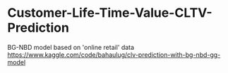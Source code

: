 # Customer-Life-Time-Value-CLTV-Prediction
BG-NBD model based on 'online retail' data https://www.kaggle.com/code/bahaulug/clv-prediction-with-bg-nbd-gg-model
